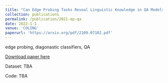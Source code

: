 ```yaml
---
title: "Can Edge Probing Tasks Reveal Linguistic Knowledge in QA Models?"
collection: publications
permalink: /publication/2021-ep-qa
date: 2022-1-1
venue: 'COLING'
paperurl: 'https://arxiv.org/pdf/2109.07102.pdf'
---
```

edge probing, diagonastic classifiers, QA

[Download paper here](https://arxiv.org/pdf/2109.07102.pdf)

Dataset: TBA

Code: TBA
